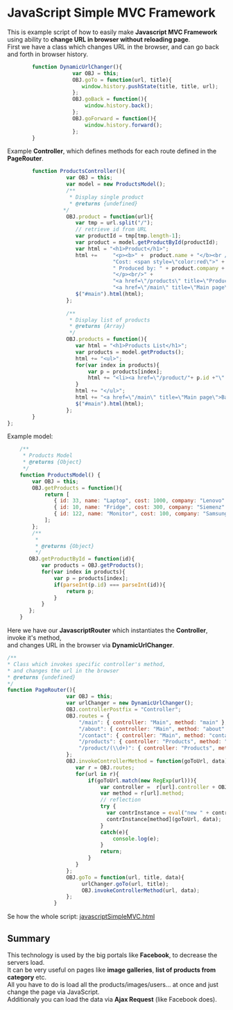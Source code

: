 # JavaScript Simple MVC Framework
This is example script of how to easily make **Javascript MVC Framework** using ability to **change URL in browser without reloading page**.<br />
First we have a class which changes URL in the browser, and can go back and forth in browser history. <br />
```javascript
        function DynamicUrlChanger(){
                     var OBJ = this;
                     OBJ.goTo = function(url, title){
                        window.history.pushState(title, title, url); 
                     };
                     OBJ.goBack = function(){
                         window.history.back();
                     };
                     OBJ.goForward = function(){
                         window.history.forward();
                     };
        }
```
Example **Controller**, which defines methods for each route defined in the **PageRouter**.<br />
```javascript
        function ProductsController(){
                   var OBJ = this;
                   var model = new ProductsModel();                   
                   /**
                    * Display single product
                    * @returns {undefined}
                  */
                   OBJ.product = function(url){
                      var tmp = url.split("/");
                      // retrieve id from URL
                      var productId = tmp[tmp.length-1];
                      var product = model.getProductById(productId);
                      var html = "<h1>Product</h1>";
                      html +=     "<p><b>" +  product.name + "</b><br />" +
                                  "Cost: <span style=\"color:red\">" + product.cost +  " $</span><br />" + 
                                  " Produced by: " + product.company +
                                  "</p><br/>" + 
                                  "<a href=\"/products\" title=\"Product\">Back to products list</a><br />" + 
                                  "<a href=\"/main\" title=\"Main page\">Back to main page</a>";
                      $("#main").html(html);  
                   };
                   
                   /**
                    * Display list of products
                    * @returns {Array}
                    */
                   OBJ.products = function(){
                      var html = "<h1>Products List</h1>";
                      var products = model.getProducts();
                      html += "<ul>";
                      for(var index in products){
                          var p = products[index];
                          html += "<li><a href=\"/product/"+ p.id +"\" title=\"Product\">"+ p.name +"</a></li>";
                      }
                      html += "</ul>";
                      html += "<a href=\"/main\" title=\"Main page\">Back to main page</a>";
                      $("#main").html(html); 
                   };
        } 
};
```
Example model: <br />

```javascript
    /**
     * Products Model
     * @returns {Object}
     */
    function ProductsModel() {
        var OBJ = this;
        OBJ.getProducts = function(){
            return [
               { id: 33, name: "Laptop", cost: 1000, company: "Lenovo" },
               { id: 10, name: "Fridge", cost: 300, company: "Siemenz" },
               { id: 122, name: "Monitor", cost: 100, company: "Samsung" }
            ];
        };
        /**
         * 
         * @returns {Object}
         */
       OBJ.getProductById = function(id){
           var products = OBJ.getProducts();
           for(var index in products){
               var p = products[index];
               if(parseInt(p.id) === parseInt(id)){
                   return p;
               }
           }
       };
    }
```

Here we have our **JavascriptRouter** which instantiates the **Controller**, invoke it's method,<br />
and changes URL in the browser via **DynamicUrlChanger**. <br />
```javascript
/**
* Class which invokes specific controller's method,
* and changes the url in the browser
* @returns {undefined}
*/
function PageRouter(){
                   var OBJ = this;
                   var urlChanger = new DynamicUrlChanger();
                   OBJ.controllerPostfix = "Controller";
                   OBJ.routes = {
                       "/main": { controller: "Main", method: "main" },
                       "/about": { controller: "Main", method: "about" },
                       "/contact": { controller: "Main", method: "contact" },
                       "/products": { controller: "Products", method: "products" },
                       "/product/(\\d+)": { controller: "Products", method: "product" }
                   };
                   OBJ.invokeControllerMethod = function(goToUrl, data){
                      var r = OBJ.routes;
                      for(url in r){
                          if(goToUrl.match(new RegExp(url))){
                              var controller =  r[url].controller + OBJ.controllerPostfix ;
                              var method = r[url].method;
                              // reflection
                              try {
                                var contrInstance = eval("new " + controller + "()");
                                contrInstance[method](goToUrl, data);
                              }
                              catch(e){
                                  console.log(e);
                              }
                              return;
                          }
                      }
                   };
                   OBJ.goTo = function(url, title, data){
                        urlChanger.goTo(url, title);
                        OBJ.invokeControllerMethod(url, data);
                   }; 
               }
```
Se how the whole script: [javascriptSimpleMVC.html](javascriptSimpleMVC.html) <br />
## Summary
This technology is used by the big portals like **Facebook**, to decrease the servers load. <br />
It can be very useful on pages like **image galleries**, **list of products from category** etc. <br />
All you have to do is load all the products/images/users... at once and just change the page via JavaScript. <br />
Additionaly you can load the data via **Ajax Request** (like Facebook does).


